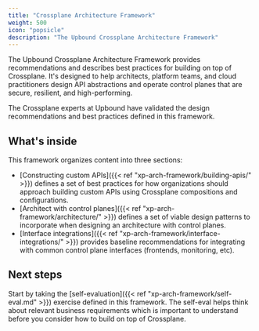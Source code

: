 ```yaml
---
title: "Crossplane Architecture Framework"
weight: 500
icon: "popsicle"
description: "The Upbound Crossplane Architecture Framework"
---
```


The Upbound Crossplane Architecture Framework provides recommendations and describes best practices for building on top of Crossplane. It's designed to help architects, platform teams, and cloud practitioners design API abstractions and operate control planes that are secure, resilient, and high-performing.

The Crossplane experts at Upbound have validated the design recommendations and best practices defined in this framework.

## What's inside

This framework organizes content into three sections:

- [Constructing custom APIs]({{< ref "xp-arch-framework/building-apis/" >}}) defines a set of best practices for how organizations should approach building custom APIs using Crossplane compositions and configurations.
- [Architect with control planes]({{< ref "xp-arch-framework/architecture/" >}}) defines a set of viable design patterns to incorporate when designing an architecture with control planes.
- [Interface integrations]({{< ref "xp-arch-framework/interface-integrations/" >}}) provides baseline recommendations for integrating with common control plane interfaces (frontends, monitoring, etc).  

## Next steps

Start by taking the [self-evaluation]({{< ref "xp-arch-framework/self-eval.md" >}}) exercise defined in this framework. The self-eval helps think about relevant business requirements which is important to understand before you consider how to build on top of Crossplane.
